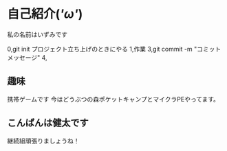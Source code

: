 # 自己紹介(*'ω'*)
私の名前はいずみです

0,git init プロジェクト立ち上げのときにやる
1,作業
3,git commit -m "コミットメッセージ"
4,

## 趣味
携帯ゲームです
今はどうぶつの森ポケットキャンプとマイクラPEやってます。

## こんばんは健太です
継続組頑張りましょうね！